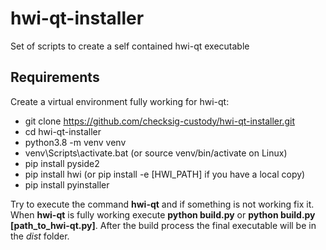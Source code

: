 # hwi-qt-installer

Set of scripts to create a self contained hwi-qt executable

## Requirements

Create a virtual environment fully working for hwi-qt:

- git clone https://github.com/checksig-custody/hwi-qt-installer.git
- cd hwi-qt-installer
- python3.8 -m venv venv
- venv\Scripts\activate.bat (or source venv/bin/activate on Linux)
- pip install pyside2
- pip install hwi (or pip install -e [HWI_PATH] if you have a local copy)
- pip install pyinstaller

Try to execute the command **hwi-qt** and if something is not working fix it.
When **hwi-qt** is fully working execute **python build.py** or **python build.py [path_to_hwi-qt.py]**.
After the build process the final executable will be in the *dist* folder.
